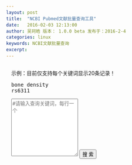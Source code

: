 ```yaml
---
layout: post
title:  "NCBI Pubmed文献批量查询工具"
date:   2016-02-03 12:13:00
author: 吴珂皓 版本： 1.0.0 beta 发布于：2016-2-4
categories: linux
keywords: NCBI文献批量查询
excerpt: 
---
```

<style>
  .query, .result {
    padding: 1em;
  }
  .query > button {
    margin-top:1em;
  }
  .result > ul > li {
    list-style-type:decimal;
    margin-bottom:1.5em;
  }
  .result > ul > li > h5 {
    padding:0;
    margin:0;
  }
  .result > ul > li > h5 > .title {
    font-size: 1em;
  }
  .result > ul > li > span {
    font-size: 0.8em;
    color: #888;
    display: block;
  }
  .heart {
    display: none;
    margin: auto;
  }

</style>

<div class = "query">
  示例：<span class = "text-danger">目前仅支持每个关键词显示20条记录！</span><br/>
  <pre>bone density
rs6311</pre>
  <textarea class="form-control" rows="10" placeholder = "#请输入查询关键词，每行一个"></textarea>
  <button type="button" id = "query" class="btn btn-primary btn-lg btn-block">搜  索</button>
</div>
<div class="text-center">
  <div class="heart">
      <img src = "/img/heart.gif">
  </div>
</div>
<div class = "result">
</div>
<script type="text/javascript" src="/js/jquery-1.11.3.min.js"></script>
<script>
var query  = function(keyword){
    var xmlDoc 
    $.ajax({
        url:"http://eutils.ncbi.nlm.nih.gov/entrez/eutils/esearch.fcgi?usehistory=y&db=pubmed&term="+keyword,
        dataType:'xml',
        type:'get',
        success:function(xmlDoc){
          var ids = $.trim($(xmlDoc).find('IdList').text()).split("\n")
          var totalItem = $("<ul></ul>")
          $.each(ids,function(i,v){
              $.ajax({
                  url:"http://eutils.ncbi.nlm.nih.gov/entrez/eutils/esummary.fcgi?db=pubmed&id=" + ids[i],
                  dataType:'xml',
                  type:'get',
                  success:function(data){
                      console.log(data)
                      var title = $(data).find('[Name="Title"]').text()
                      var url = "http://www.ncbi.nlm.nih.gov/pubmed/?term="+ids[i]
                      var author = $(data).find('[Name="LastAuthor"]').text()
                      var journal = $(data).find('[Name="Source"]').text()
                      var date = $(data).find('[Name="PubDate"]').text()
                      var title = $("<h5></h5>").append($("<a></a>").html(title).attr("href",url).attr('target','_blank')).addClass("title")
                      var author = $("<span></span>").html("通讯作者: "+author).addClass("author")
                      var journal = $("<span></span>").html("发表日期: " + date + "    [" + journal + "]").addClass("journal")
                      var readmore = $("<span></span>").append($("<a></a>").html("全文").attr("href",url).attr('target','_blank'))
                      var item = $("<li></li>").append(title).append(author).append(journal).append(readmore)
                      totalItem.append(item)
                  }
              })
          })
          $(".result").prepend(totalItem)
          $(".result").prepend($("<h4></h4>").html(keyword))
        },
        async:false
    })
}

$("#query").click(function(){
  $(".query").hide()
  $(".heart").show()
  setTimeout(function(){
    var data = $.trim($("textarea").val()).split("\n")
    for(var i = 0; i < data.length; i++){
      query(data[i])
    }
    $(".heart").hide()
  }, 300);

})
</script>
